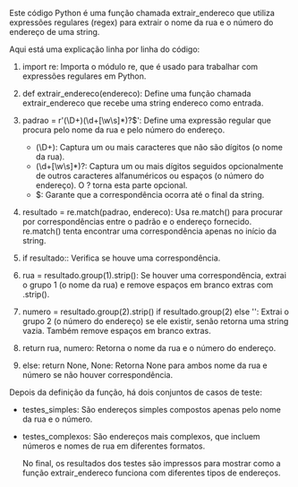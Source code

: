   Este código Python é uma função chamada extrair_endereco que utiliza expressões regulares (regex) para extrair o nome da rua e o número do endereço de uma string.

  Aqui está uma explicação linha por linha do código:

1. import re: Importa o módulo re, que é usado para trabalhar com expressões regulares em Python.

2. def extrair_endereco(endereco): Define uma função chamada extrair_endereco que recebe uma string endereco como entrada.

3. padrao = r'(\D+)(\d+[\w\s]*)?$': Define uma expressão regular que procura pelo nome da rua e pelo número do endereço. 
   - (\D+): Captura um ou mais caracteres que não são dígitos (o nome da rua).
   - (\d+[\w\s]*)?: Captura um ou mais dígitos seguidos opcionalmente de outros caracteres alfanuméricos ou espaços (o número do endereço). O ? torna esta parte opcional.
   - $: Garante que a correspondência ocorra até o final da string.

4. resultado = re.match(padrao, endereco): Usa re.match() para procurar por correspondências entre o padrão e o endereço fornecido. re.match() tenta encontrar uma correspondência apenas no início da string.

5. if resultado:: Verifica se houve uma correspondência.

6. rua = resultado.group(1).strip(): Se houver uma correspondência, extrai o grupo 1 (o nome da rua) e remove espaços em branco extras com .strip().

7. numero = resultado.group(2).strip() if resultado.group(2) else '': Extrai o grupo 2 (o número do endereço) se ele existir, senão retorna uma string vazia. Também remove espaços em branco extras.

8. return rua, numero: Retorna o nome da rua e o número do endereço.

9. else: return None, None: Retorna None para ambos nome da rua e número se não houver correspondência.

  Depois da definição da função, há dois conjuntos de casos de teste:

- testes_simples: São endereços simples compostos apenas pelo nome da rua e o número.
- testes_complexos: São endereços mais complexos, que incluem números e nomes de rua em diferentes formatos.

  No final, os resultados dos testes são impressos para mostrar como a função extrair_endereco funciona com diferentes tipos de endereços.
